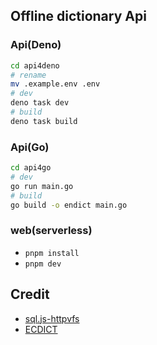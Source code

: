 ## Offline dictionary Api

### Api(Deno)

```sh
cd api4deno
# rename
mv .example.env .env
# dev
deno task dev
# build
deno task build
```

### Api(Go)

```sh
cd api4go
# dev
go run main.go
# build
go build -o endict main.go
```

### web(serverless)

- `pnpm install`
- `pnpm dev`

## Credit

- [sql.js-httpvfs](https://github.com/phiresky/sql.js-httpvfs)
- [ECDICT](https://github.com/skywind3000/ECDICT)
